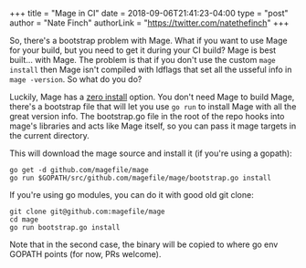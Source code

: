+++
title = "Mage in CI"
date = 2018-09-06T21:41:23-04:00
type = "post"
author = "Nate Finch"
authorLink = "https://twitter.com/natethefinch"
+++

So, there's a bootstrap problem with Mage.  What if you want to use Mage for
your build, but you need to get it during your CI build?  Mage is best built...
with Mage.  The problem is that if you don't use the custom `mage install` then
Mage isn't compiled with ldflags that set all the usseful info in `mage
-version`.  So what do you do?

Luckily, Mage has a [zero install](/zeroInstall) option.  You don't need Mage to
build Mage, there's a bootstrap file that will let you use `go run` to install
Mage with all the great version info.  The bootstrap.go file in the root of the
repo hooks into mage's libraries and acts like Mage itself, so you can pass it
mage targets in the current directory.

This will download the mage source and install it (if you're using a gopath):

```plain
go get -d github.com/magefile/mage
go run $GOPATH/src/github.com/magefile/mage/bootstrap.go install
```

If you're using go modules, you can do it with good old git clone:

```plain
git clone git@github.com:magefile/mage
cd mage
go run bootstrap.go install
```

Note that in the second case, the binary will be copied to where go env GOPATH
points (for now, PRs welcome).